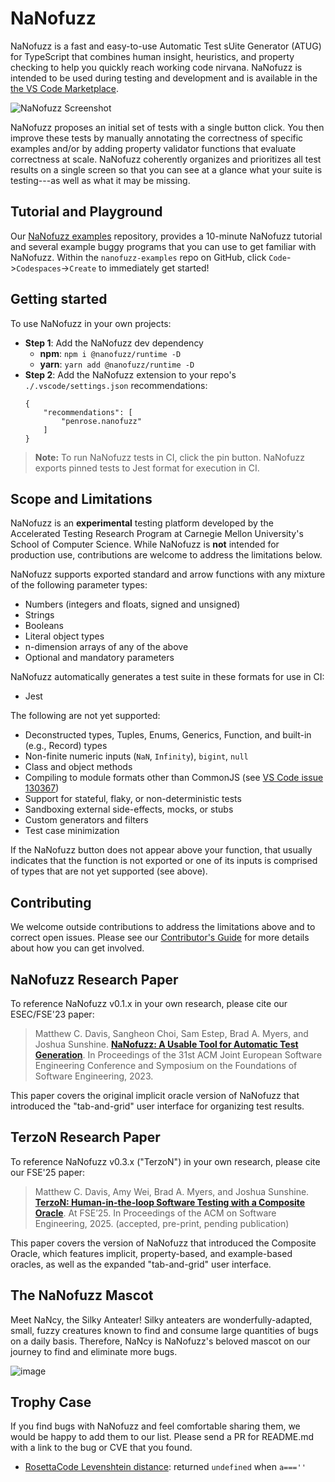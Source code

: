 # NaNofuzz

NaNofuzz is a fast and easy-to-use Automatic Test sUite Generator (ATUG) for TypeScript that combines human insight, heuristics, and property checking to help you quickly reach working code nirvana. NaNofuzz is intended to be used during testing and development and is available in the [the VS Code Marketplace](https://marketplace.visualstudio.com/items?itemName=penrose.nanofuzz).

![NaNofuzz Screenshot](https://github.com/user-attachments/assets/7655c0c7-96ee-4251-b383-77023c68f3da)

NaNofuzz proposes an initial set of tests with a single button click. You then improve these tests by manually annotating the correctness of specific examples and/or by adding property validator functions that evaluate correctness at scale. NaNofuzz coherently organizes and prioritizes all test results on a single screen so that you can see at a glance what your suite is testing---as well as what it may be missing. 

## Tutorial and Playground

Our [NaNofuzz examples](https://github.com/nanofuzz/nanofuzz-examples/) repository, provides a 10-minute NaNofuzz tutorial and several example buggy programs that you can use to get familiar with NaNofuzz. Within the `nanofuzz-examples` repo on GitHub, click `Code`->`Codespaces`->`Create` to immediately get started!

## Getting started

To use NaNofuzz in your own projects: 

- **Step 1**: Add the NaNofuzz dev dependency
    - **npm**: `npm i @nanofuzz/runtime -D`
    - **yarn**: `yarn add @nanofuzz/runtime -D`
- **Step 2**: Add the NaNofuzz extension to your repo's `./.vscode/settings.json` recommendations:
    ```
    {
        "recommendations": [
            "penrose.nanofuzz"
        ]
    }
    ```

> **Note:** To run NaNofuzz tests in CI, click the pin button. NaNofuzz exports pinned tests to Jest format for execution in CI.

## Scope and Limitations

NaNofuzz is an **experimental** testing platform developed by the Accelerated Testing Research Program at Carnegie Mellon University's School of Computer Science. While NaNofuzz is **not** intended for production use, contributions are welcome to address the limitations below. 

NaNofuzz supports exported standard and arrow functions with any mixture of the following parameter types:
 - Numbers (integers and floats, signed and unsigned)
 - Strings
 - Booleans
 - Literal object types
 - n-dimension arrays of any of the above
 - Optional and mandatory parameters

NaNofuzz automatically generates a test suite in these formats for use in CI:
 - Jest

The following are not yet supported:
 - Deconstructed types, Tuples, Enums, Generics, Function, and built-in (e.g., Record) types
 - Non-finite numeric inputs (`NaN`, `Infinity`), `bigint`, `null`
 - Class and object methods
 - Compiling to module formats other than CommonJS (see [VS Code issue 130367](https://github.com/microsoft/vscode/issues/130367))
 - Support for stateful, flaky, or non-deterministic tests
 - Sandboxing external side-effects, mocks, or stubs
 - Custom generators and filters
 - Test case minimization

If the NaNofuzz button does not appear above your function, that usually indicates that the function is not exported or one of its inputs is comprised of types that are not yet supported (see above).

## Contributing

We welcome outside contributions to address the limitations above and to correct open issues. 
Please see our [Contributor's Guide](https://github.com/nanofuzz/nanofuzz/blob/main/CONTRIBUTING.md) for more details about how you can get involved.

## NaNofuzz Research Paper

To reference NaNofuzz v0.1.x in your own research, please cite our ESEC/FSE'23 paper:

> Matthew C. Davis, Sangheon Choi, Sam Estep, Brad A. Myers, and Joshua Sunshine. **[NaNofuzz: A Usable Tool for Automatic Test Generation](https://dl.acm.org/doi/10.1145/3611643.3616327)**. In Proceedings of the 31st ACM Joint European Software Engineering Conference and Symposium on the Foundations of Software Engineering, 2023.

This paper covers the original implicit oracle version of NaNofuzz that introduced the "tab-and-grid" user interface for organizing test results.

## TerzoN Research Paper

To reference NaNofuzz v0.3.x ("TerzoN") in your own research, please cite our FSE'25 paper:

> Matthew C. Davis, Amy Wei, Brad A. Myers, and Joshua Sunshine. **[TerzoN: Human-in-the-loop Software Testing with a Composite Oracle](https://conf.researchr.org/details/fse-2025/fse-2025-research-papers/30/TerzoN-Human-in-the-Loop-Software-Testing-with-a-Composite-Oracle)**. At FSE’25. In Proceedings of the ACM on Software Engineering, 2025. (accepted, pre-print, pending publication)

This paper covers the version of NaNofuzz that introduced the Composite Oracle, which features implicit, property-based, and example-based oracles, as well as the expanded "tab-and-grid" user interface.


## The NaNofuzz Mascot

Meet NaNcy, the Silky Anteater! Silky anteaters are wonderfully-adapted, small, fuzzy creatures known to find and consume large quantities of bugs on a daily basis. Therefore, NaNcy is NaNofuzz's beloved mascot on our journey to find and eliminate more bugs.

![image](https://avatars.githubusercontent.com/u/136026223?s=200&v=4)

## Trophy Case
If you find bugs with NaNofuzz and feel comfortable sharing them, we would be happy to add them to our list. 
Please send a PR for README.md with a link to the bug or CVE that you found.

- [RosettaCode Levenshtein distance](https://rosettacode.org/wiki/Levenshtein_distance?oldid=371462): returned `undefined` when `a===''`




